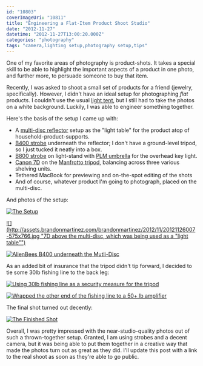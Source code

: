 ```yaml
---
id: "10803"
coverImageUri: "10811"
title: "Engineering a Flat-Item Product Shoot Studio"
date: "2012-11-27"
datetime: "2012-11-27T13:00:20.000Z"
categories: "photography"
tags: "camera,lighting setup,photography setup,tips"
---
```


One of my favorite areas of photography is product-shots. It takes a special skill to be able to highlight the important aspects of a product in one photo, and further more, to persuade someone to buy that item.

Recently, I was asked to shoot a small set of products for a friend (jewelry, specifically). However, I didn't have an ideal setup for photographing _flat_ products. I couldn't use the usual [light tent](http://digital-photography-school.com/how-to-make-a-inexpensive-light-tent "How to Make An Inexpensive Light Tent — DIY"), but I still had to take the photos on a white background. Luckily, I was able to engineer something together.

Here's the basis of the setup I came up with:

- A [multi-disc reflector](https://www.brandonmartinez.com/camera-gear/#5in1reflector "43â€³ 5-in-1 Collapsible Multi-Disc Light Reflector") setup as the "light table" for the product atop of household-product-supports.
- [B400 strobe](https://www.brandonmartinez.com/camera-gear/#alienbeesb400 "AlienBees B400 Strobe") underneath the reflector; I don't have a ground-level tripod, so I just tucked it neatly into a box.
- [B800 strobe](https://www.brandonmartinez.com/camera-gear/#alienbeesb800 "AlienBees B800 Strobe") on light-stand with [PLM umbrella](https://www.brandonmartinez.com/camera-gear/#whiteplm "White PLM Umbrella") for the overhead key light.
- [Canon 7D](https://www.brandonmartinez.com/camera-gear/#canon7d "Canon 7D") on the [Manfrotto tripod](https://www.brandonmartinez.com/camera-gear/#manfrottotripod "Manfrotto Tripod"), balancing across three various shelving units.
- Tethered MacBook for previewing and on-the-spot editing of the shots
- And of course, whatever product I'm going to photograph, placed on the multi-disc.

And photos of the setup:

[![](http://assets.brandonmartinez.com/brandonmartinez/2012/11/20121126002-575x766.jpg "The Setup")](http://assets.brandonmartinez.com/brandonmartinez/2012/11/20121126002.jpg)

[![](http://assets.brandonmartinez.com/brandonmartinez/2012/11/20121126007-575x766.jpg "7D above the multi-disc, which was being used as a "light table"")](http://assets.brandonmartinez.com/brandonmartinez/2012/11/20121126007.jpg)

[![](http://assets.brandonmartinez.com/brandonmartinez/2012/11/20121126003-575x766.jpg "AlienBees B400 underneath the Mutli-Disc")](http://assets.brandonmartinez.com/brandonmartinez/2012/11/20121126003.jpg)

As an added bit of insurance that the tripod didn't tip forward, I decided to tie some 30lb fishing line to the back leg:

[![](http://assets.brandonmartinez.com/brandonmartinez/2012/11/20121126005-575x766.jpg "Using 30lb fishing line as a security measure for the tripod")](http://assets.brandonmartinez.com/brandonmartinez/2012/11/20121126005.jpg)

[![](http://assets.brandonmartinez.com/brandonmartinez/2012/11/20121126006-575x766.jpg "Wrapped the other end of the fishing line to a 50+ lb amplifier")](http://assets.brandonmartinez.com/brandonmartinez/2012/11/20121126006.jpg)

The final shot turned out decently:

[![](http://assets.brandonmartinez.com/brandonmartinez/2012/11/20121127T035012.jpg "The Finished Shot")](http://assets.brandonmartinez.com/brandonmartinez/2012/11/20121127T035012.jpg)

Overall, I was pretty impressed with the near-studio-quality photos out of such a thrown-together setup. Granted, I am using strobes and a decent camera, but it was being able to put them together in a creative way that made the photos turn out as great as they did. I'll update this post with a link to the real shoot as soon as they're able to go public.
